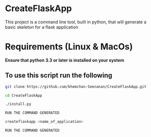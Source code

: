 # CreateFlaskApp
This project is a command line tool, built in python, that will generate a basic skeleton for a flask application

# Requirements (Linux & MacOs)
**Ensure that python 3.3 or later is installed on your system**

## To use this script run the following

```bash
git clone https://github.com/khemchan-Seenanan/CreateFlaskApp.git

cd CreateFlaskApp

./install.py

RUN THE COMMAND GENERATED

createflaskapp <name_of_application>

RUN THE COMMAND GENERATED

```

